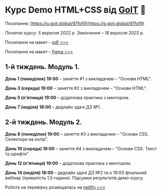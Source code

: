 # Курс Demo HTML+CSS від [GoIT](https://goit.ua/?lang=uk) 🚀

Посилання: [https://g.goit.global/97fof9](https://g.goit.global/97fof9)

_Початок курсу: 5 вересня 2022 р._
_Закінчення – 18 вересня 2022 р._

Посилання на макет – [pdf >>>](/files/webstudio.pdf)

Посилання на макет – [figma >>>](/files/webstudio.fig)

## 1-й тиждень. Модуль 1.

**День 1 (понеділок) 19:00** – заняття #1 з викладачем – "Основи HTML".

**День 3 (середа) 19:00** – заняття #2 з викладачем – "Основи HTML".

**День 5 (п'ятниця) 19:00** – додаткова практика з ментором.

**День 7 (неділя) 18:00** – дедлайн здачі ДЗ №1.

## 2-й тиждень. Модуль 2.

**День 8 (понеділок) 19:00** – заняття #3 з викладачем – "Основи CSS. Селектори на колір”.

**День 10 (середа) 19:00** – заняття #4 з викладачем – “Основи CSS. Текст та шрифти”

**День 12 (п'ятниця) 19:00** – додаткова практика з ментором.

**День 14 (неділя) 18:00** – дедлайн здачі ДЗ №2 та о 19:00 фінальний вебінар (тривалість 1,5 години). Підсумки результатів демо-курсу.

Робота на перевірку розміщалась на [netlify >>>](https://pmayorov-goit-markup-hw-02.netlify.app/#)
